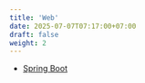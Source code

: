 ```yaml
---
title: 'Web'
date: 2025-07-07T07:17:00+07:00
draft: false
weight: 2
---
```


- [Spring Boot](./spring-boot)
